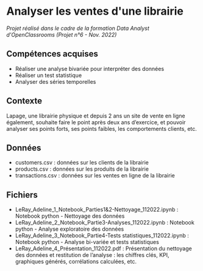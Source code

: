 # Analyser les ventes d'une librairie
 
 _Projet réalisé dans le cadre de la formation Data Analyst d'OpenClassrooms (Projet n°6 - Nov. 2022)_
 
## Compétences acquises
* Réaliser une analyse bivariée pour interpréter des données
* Réaliser un test statistique
* Analyser des séries temporelles

## Contexte 
Lapage, une librairie physique et depuis 2 ans un site de vente en ligne également, souhaite faire le point après deux ans d’exercice, et pouvoir analyser ses points forts, ses points faibles, les comportements clients, etc.

## Données
* customers.csv : données sur les clients de la librairie
* products.csv : données sur les produits de la librairie
* transactions.csv : données sur les ventes en ligne de la librairie

## Fichiers
* LeRay_Adeline_1_Notebook_Parties1&2-Nettoyage_112022.ipynb : Notebook python - Nettoyage des données
* LeRay_Adeline_2_Notebook_Partie3-Analyses_112022.ipynb : Notebook python - Analyse exploratoire des données
* LeRay_Adeline_3_Notebook_Partie4-Tests statistiques_112022.ipynb : Notebook python - Analyse bi-variée et tests statistiques
* LeRay_Adeline_4_Présentation_112022.pdf : Présentation du nettoyage des données et restitution de l’analyse : les chiffres clés, KPI, graphiques générés, corrélations calculées, etc.
